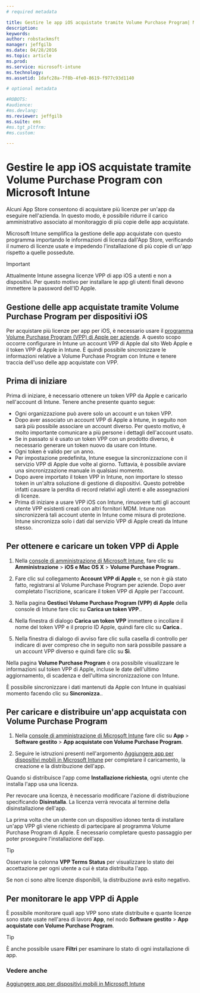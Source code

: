 ```yaml
---
# required metadata

title: Gestire le app iOS acquistate tramite Volume Purchase Program| Microsoft Intune
description:
keywords:
author: robstackmsft
manager: jeffgilb
ms.date: 04/28/2016
ms.topic: article
ms.prod:
ms.service: microsoft-intune
ms.technology:
ms.assetid: 1dafc28a-7f8b-4fe0-8619-f977c93d1140

# optional metadata

#ROBOTS:
#audience:
#ms.devlang:
ms.reviewer: jeffgilb
ms.suite: ems
#ms.tgt_pltfrm:
#ms.custom:

---
```


# Gestire le app iOS acquistate tramite Volume Purchase Program con Microsoft Intune
Alcuni App Store consentono di acquistare più licenze per un'app da eseguire nell'azienda. In questo modo, è possibile ridurre il carico amministrativo associato al monitoraggio di più copie delle app acquistate.

Microsoft Intune semplifica la gestione delle app acquistate con questo programma importando le informazioni di licenza dall'App Store, verificando il numero di licenze usate e impedendo l'installazione di più copie di un'app rispetto a quelle possedute.

> [!Important]
> Attualmente Intune assegna licenze VPP di app iOS a utenti e non a dispositivi. Per questo motivo per installare le app gli utenti finali devono immettere la password dell'ID Apple.

## Gestione delle app acquistate tramite Volume Purchase Program per dispositivi iOS
Per acquistare più licenze per app per iOS, è necessario usare il [programma Volume Purchase Program (VPP) di Apple per aziende](http://www.apple.com/business/vpp/). A questo scopo occorre configurare in Intune un account VPP di Apple dal sito Web Apple e il token VPP di Apple in Intune.  È quindi possibile sincronizzare le informazioni relative a Volume Purchase Program con Intune e tenere traccia dell'uso delle app acquistate con VPP.

## Prima di iniziare
Prima di iniziare, è necessario ottenere un token VPP da Apple e caricarlo nell'account di Intune. Tenere anche presente quanto segue:

* Ogni organizzazione può avere solo un account e un token VPP.
* Dopo aver associato un account VPP di Apple a Intune, in seguito non sarà più possibile associare un account diverso. Per questo motivo, è molto importante comunicare a più persone i dettagli dell'account usato.
* Se in passato si è usato un token VPP con un prodotto diverso, è necessario generare un token nuovo da usare con Intune.
* Ogni token è valido per un anno.
* Per impostazione predefinita, Intune esegue la sincronizzazione con il servizio VPP di Apple due volte al giorno. Tuttavia, è possibile avviare una sincronizzazione manuale in qualsiasi momento.
* Dopo avere importato il token VPP in Intune, non importare lo stesso token in un'altra soluzione di gestione di dispositivi. Questo potrebbe infatti causare la perdita di record relativi agli utenti e alle assegnazioni di licenze.
* Prima di iniziare a usare VPP iOS con Intune, rimuovere tutti gli account utente VPP esistenti creati con altri fornitori MDM. Intune non sincronizzerà tali account utente in Intune come misura di protezione. Intune sincronizza solo i dati dal servizio VPP di Apple creati da Intune stesso. 

## Per ottenere e caricare un token VPP di Apple

1.  Nella [console di amministrazione di Microsoft Intune](https://manage.microsoft.com), fare clic su **Amministrazione** &gt; **iOS e Mac OS X** &gt;  **Volume Purchase Program**..

2.  Fare clic sul collegamento **Account VPP di Apple** e, se non è già stato fatto, registrarsi al Volume Purchase Program per aziende. Dopo aver completato l'iscrizione, scaricare il token VPP di Apple per l'account.

3.  Nella pagina **Gestisci Volume Purchase Program (VPP) di Apple** della console di Intune fare clic su **Carica un token VPP**..

4.  Nella finestra di dialogo **Carica un token VPP** immettere o incollare il nome del token VPP e il proprio ID Apple, quindi fare clic su **Carica**..

5.  Nella finestra di dialogo di avviso fare clic sulla casella di controllo per indicare di aver compreso che in seguito non sarà possibile passare a un account VPP diverso e quindi fare clic su **Sì**.

Nella pagina **Volume Purchase Program** è ora possibile visualizzare le informazioni sul token VPP di Apple, incluse le date dell'ultimo aggiornamento, di scadenza e dell'ultima sincronizzazione con Intune.

È possibile sincronizzare i dati mantenuti da Apple con Intune in qualsiasi momento facendo clic su **Sincronizza**..

## Per caricare e distribuire un'app acquistata con Volume Purchase Program

1.  Nella [console di amministrazione di Microsoft Intune](https://manage.microsoft.com) fare clic su **App** &gt; **Software gestito** &gt; **App acquistate con Volume Purchase Program**.

2.  Seguire le istruzioni presenti nell'argomento [Aggiungere app per dispositivi mobili in Microsoft Intune](add-apps-for-mobile-devices-in-microsoft-intune.md) per completare il caricamento, la creazione e la distribuzione dell'app.

Quando si distribuisce l'app come **Installazione richiesta**, ogni utente che installa l'app usa una licenza.

Per revocare una licenza, è necessario modificare l'azione di distribuzione specificando **Disinstalla**. La licenza verrà revocata al termine della disinstallazione dell'app.

La prima volta che un utente con un dispositivo idoneo tenta di installare un'app VPP gli viene richiesto di partecipare al programma Volume Purchase Program di Apple. È necessario completare questo passaggio per poter proseguire l'installazione dell'app.

> [!TIP]
> Osservare la colonna **VPP Terms Status** per visualizzare lo stato dei accettazione per ogni utente a cui è stata distribuita l'app.

Se non ci sono altre licenze disponibili, la distribuzione avrà esito negativo.

## Per monitorare le app VPP di Apple
È possibile monitorare quali app VPP sono state distribuite e quante licenze sono state usate nell'area di lavoro **App**, nel nodo **Software gestito** &gt; **App acquistate con Volume Purchase Program**.

> [!TIP]
> È anche possibile usare **Filtri** per esaminare lo stato di ogni installazione di app.

### Vedere anche
[Aggiungere app per dispositivi mobili in Microsoft Intune](add-apps-for-mobile-devices-in-microsoft-intune.md)



<!--HONumber=May16_HO1-->


